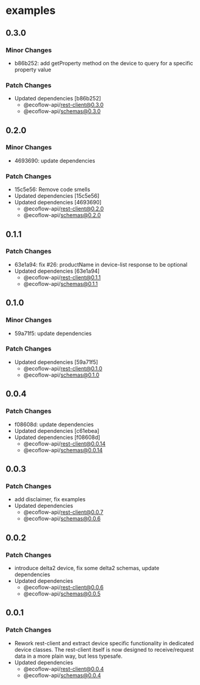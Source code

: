 # examples

## 0.3.0

### Minor Changes

- b86b252: add getProperty method on the device to query for a specific property value

### Patch Changes

- Updated dependencies [b86b252]
  - @ecoflow-api/rest-client@0.3.0
  - @ecoflow-api/schemas@0.3.0

## 0.2.0

### Minor Changes

- 4693690: update dependencies

### Patch Changes

- 15c5e56: Remove code smells
- Updated dependencies [15c5e56]
- Updated dependencies [4693690]
  - @ecoflow-api/rest-client@0.2.0
  - @ecoflow-api/schemas@0.2.0

## 0.1.1

### Patch Changes

- 63e1a94: fix #26: productName in device-list response to be optional
- Updated dependencies [63e1a94]
  - @ecoflow-api/rest-client@0.1.1
  - @ecoflow-api/schemas@0.1.1

## 0.1.0

### Minor Changes

- 59a71f5: update dependencies

### Patch Changes

- Updated dependencies [59a71f5]
  - @ecoflow-api/rest-client@0.1.0
  - @ecoflow-api/schemas@0.1.0

## 0.0.4

### Patch Changes

- f08608d: update dependencies
- Updated dependencies [c61ebea]
- Updated dependencies [f08608d]
  - @ecoflow-api/rest-client@0.0.14
  - @ecoflow-api/schemas@0.0.14

## 0.0.3

### Patch Changes

- add disclaimer, fix examples
- Updated dependencies
  - @ecoflow-api/rest-client@0.0.7
  - @ecoflow-api/schemas@0.0.6

## 0.0.2

### Patch Changes

- introduce delta2 device, fix some delta2 schemas, update dependencies
- Updated dependencies
  - @ecoflow-api/rest-client@0.0.6
  - @ecoflow-api/schemas@0.0.5

## 0.0.1

### Patch Changes

- Rework rest-client and extract device specific functionality in dedicated device classes. The rest-client itself is now designed to receive/request data in a more plain way, but less typesafe.
- Updated dependencies
  - @ecoflow-api/rest-client@0.0.4
  - @ecoflow-api/schemas@0.0.4
